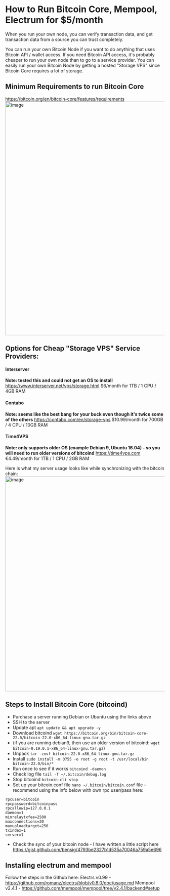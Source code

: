 # How to Run Bitcoin Core, Mempool, Electrum for $5/month

When you run your own node, you can verify transaction data, and get transaction data from a source you can trust completely.

You can run your own Bitcoin Node if you want to do anything that uses Bitcoin API / wallet access. 
If you need Bitcoin API access, it's probably cheaper to run your own node than to go to a service provider. 
You can easily run your own Bitcoin Node by getting a hosted "Storage VPS" since Bitcoin Core requires a lot of storage. 

## Minimum Requirements to run Bitcoin Core
https://bitcoin.org/en/bitcoin-core/features/requirements
<img width="739" alt="image" src="https://user-images.githubusercontent.com/1872138/184553857-2f73ce22-05ba-4c73-b102-7573a66559dc.png">


## Options for Cheap "Storage VPS" Service Providers:

#### Interserver

**Note: tested this and could not get an OS to install**
https://www.interserver.net/vps/storage.html
$6/month for 1TB / 1 CPU / 4GB RAM

#### Contabo

**Note: seems like the best bang for your buck even though it's twice some of the others**
https://contabo.com/en/storage-vps
$10.99/month for 700GB / 4 CPU / 10GB RAM 

#### Time4VPS
**Note: only supports older OS (example Debian 9, Ubuntu 16.04) - so you will need to run older versions of bitcoind**
https://time4vps.com
€4.49/month for 1TB / 1 CPU / 2GB RAM

Here is what my server usage looks like while synchronizing with the bitcoin chain:
<img width="680" alt="image" src="https://user-images.githubusercontent.com/1872138/184553692-9e5f64d3-8da7-46d7-8d70-d4e025b34948.png">

## Steps to Install Bitcoin Core (bitcoind)
* Purchase a server running Debian or Ubuntu using the links above
* SSH to the server
* Update apt `apt update && apt upgrade -y`
* Download bitcoind `wget https://bitcoin.org/bin/bitcoin-core-22.0/bitcoin-22.0-x86_64-linux-gnu.tar.gz`
* (if you are running debian9, then use an older version of bitcoind: `wget bitcoin-0.19.0.1-x86_64-linux-gnu.tar.gz`)
* Unpack `tar -zxvf bitcoin-22.0-x86_64-linux-gnu.tar.gz`
* Install `sudo install -m 0755 -o root -g root -t /usr/local/bin bitcoin-22.0/bin/*`
* Run once to see if it works `bitcoind -daemon`
* Check log file `tail -f ~/.bitcoin/debug.log` 
* Stop bitcoind `bitcoin-cli stop`
* Set up your bitcoin.conf file `nano ~/.bitcoin/bitcoin.conf` file - recommend using the info below with own rpc user/pass here:
 ```
rpcuser=bitcoin 
rpcpassword=bitcoinpass 
rpcallowip=127.0.0.1
daemon=1 
minrelaytxfee=2500
maxconnections=20
maxuploadtarget=250
txindex=1
server=1
 ```
* Check the sync of your bitcoin node - I have written a little script here https://gist.github.com/bensig/4793be2327b1d535a70046a759a5e696

## Installing electrum and mempool
Follow the steps in the Github here:
Electrs v0.99 - https://github.com/romanz/electrs/blob/v0.8.0/doc/usage.md
Mempool v2.4.1 - https://github.com/mempool/mempool/tree/v2.4.1/backend#setup
